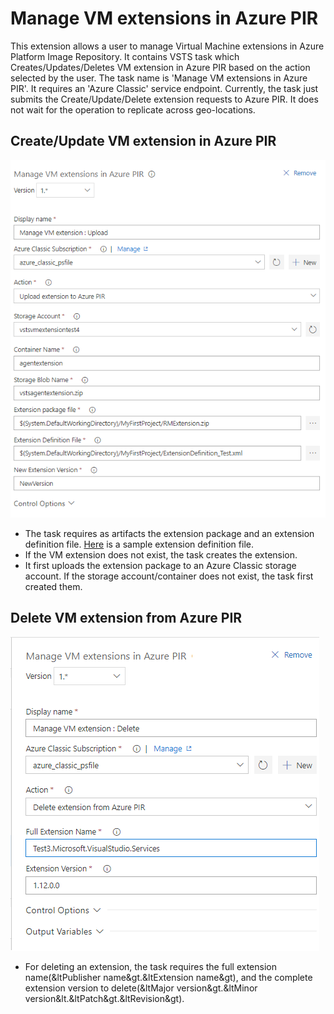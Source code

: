 # Manage VM extensions in Azure PIR

This extension allows a user to manage Virtual Machine extensions in Azure Platform Image Repository.
It contains VSTS task which Creates/Updates/Deletes VM extension in Azure PIR based on the action selected by the user.
The task name is 'Manage VM extensions in Azure PIR'. It requires an 'Azure Classic' service endpoint.
Currently, the task just submits the Create/Update/Delete extension requests to Azure PIR. It does not wait for the operation to replicate across geo-locations.

## Create/Update VM extension in Azure PIR

![Create/Update extension in Azure PIR snapshot](images/CreateOrUpdate_UX.png)

* The task requires as artifacts the extension package and an extension definition file. [Here](https://github.com/Azure/azure-marketplace/wiki/Publishing-and-testing-the-Extension-handler#create-a-definition-file-with-extension-meta-data) is a sample extension definition file.
* If the VM extension does not exist, the task creates the extension.
* It first uploads the extension package to an Azure Classic storage account. If the storage account/container does not exist, the task first created them.

## Delete VM extension from Azure PIR

![Delete extension in Azure PIR snapshot](images/Delete_UX.png)

* For deleting an extension, the task requires the full extension name(&ltPublisher name&gt.&ltExtension name&gt), and the complete extension version to delete(&ltMajor version&gt.&ltMinor version&lt.&ltPatch&gt.&ltRevision&gt).
